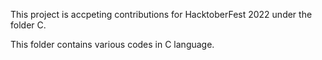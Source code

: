 This project is accpeting contributions for HacktoberFest 2022 under the folder C.

This folder contains various codes in C language.